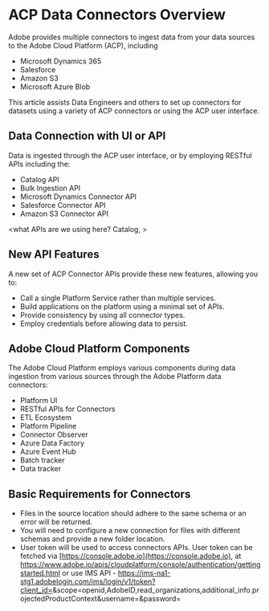 # ACP Data Connectors Overview


Adobe provides multiple connectors to ingest data from your data sources to the Adobe Cloud Platform (ACP), including

* Microsoft Dynamics 365
* Salesforce
* Amazon S3
* Microsoft Azure Blob

This article assists Data Engineers and others to set up connectors for datasets using a variety of ACP connectors or using the ACP user interface.

## Data Connection with UI or API

Data is ingested through the ACP user interface, or by employing RESTful APIs including the:

* Catalog API
* Bulk Ingestion API
* Microsoft Dynamics Connector API
* Salesforce Connector API
* Amazon S3 Connector API

<what APIs are we using here? Catalog, >

## New API Features

A new set of ACP Connector APIs provide these new features, allowing you to:

* Call a single Platform Service rather than multiple services.
* Build applications on the platform using a minimal set of APIs.
* Provide consistency by using all connector types.
* Employ credentials before allowing data to persist.

## Adobe Cloud Platform Components
The Adobe Cloud Platform employs various components during data ingestion from various sources through the Adobe Platform data connectors:

* Platform UI
* RESTful APIs for Connectors
* ETL Ecosystem
* Platform Pipeline
* Connector Observer
* Azure Data Factory
* Azure Event Hub
* Batch tracker
* Data tracker

## Basic Requirements for Connectors
* Files in the source location should adhere to the same schema or an error will be returned.
* You will need to configure a new connection for files with different schemas and provide a new folder location.
* User token will be used to access connectors APIs. User token can be fetched via [https://console.adobe.io](https://console.adobe.io), at https://www.adobe.io/apis/cloudplatform/console/authentication/gettingstarted.html or use IMS API - https://ims-na1-stg1.adobelogin.com/ims/login/v1/token?client_id=<YourIMSClientId>&scope=openid,AdobeID,read_organizations,additional_info.projectedProductContext&username=<userName>&password=<password>


